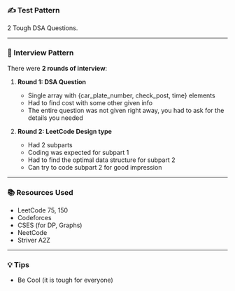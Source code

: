 ### ✍️ Test Pattern

2 Tough DSA Questions. 

-- -

### 👥 Interview Pattern

There were **2 rounds of interview**:

1. **Round 1: DSA Question**  
   - Single array with {car_plate_number, check_post, time} elements
   - Had to find cost with some other given info
   - The entire question was not given right away, you had to ask for the details you needed

2. **Round 2: LeetCode Design type**  
   - Had 2 subparts
   - Coding was expected for subpart 1
   - Had to find the optimal data structure for subpart 2
   - Can try to code subpart 2 for good impression

---

### 📚 Resources Used

- LeetCode 75, 150
- Codeforces
- CSES (for DP, Graphs)
- NeetCode
- Striver A2Z

---



### 💡 Tips

- Be Cool (it is tough for everyone)

